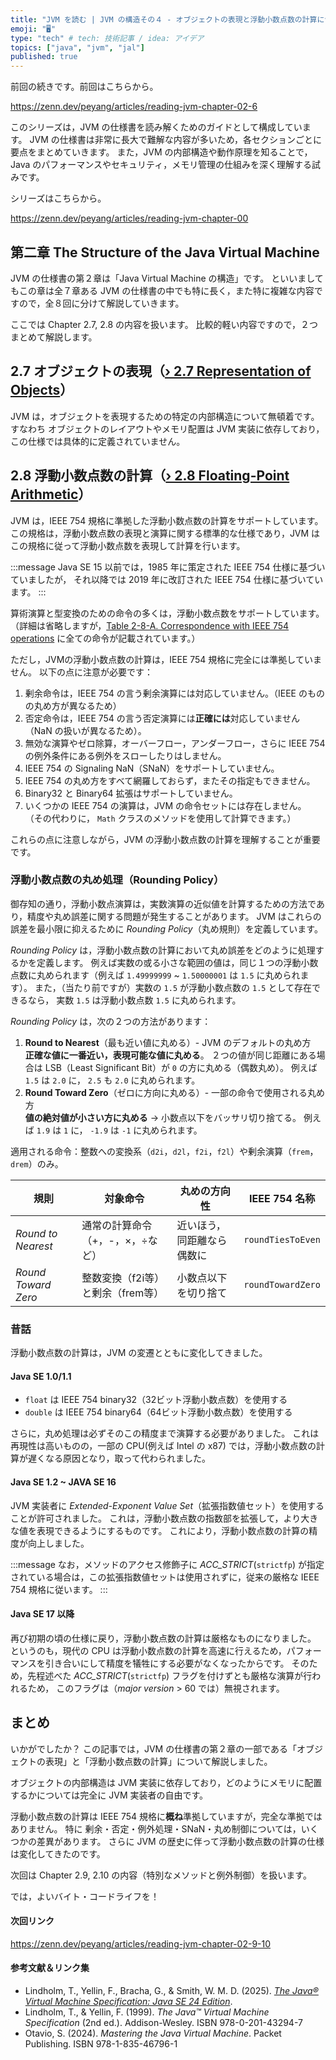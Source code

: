 ```yaml
---
title: "JVM を読む | JVM の構造その４ - オブジェクトの表現と浮動小数点数の計算について"
emoji: "🖥"
type: "tech" # tech: 技術記事 / idea: アイデア
topics: ["java", "jvm", "jal"]
published: true
---
```


前回の続きです。前回はこちらから。

https://zenn.dev/peyang/articles/reading-jvm-chapter-02-6

このシリーズは，JVM の仕様書を読み解くためのガイドとして構成しています。
JVM の仕様書は非常に長大で難解な内容が多いため，各セクションごとに要点をまとめていきます。
また，JVM の内部構造や動作原理を知ることで，Java のパフォーマンスやセキュリティ，メモリ管理の仕組みを深く理解する試みです。

シリーズはこちらから。

https://zenn.dev/peyang/articles/reading-jvm-chapter-00

## 第二章 The Structure of the Java Virtual Machine

JVM の仕様書の第２章は「Java Virtual Machine の構造」です。
といいましてもこの章は全７章ある JVM の仕様書の中でも特に長く，また特に複雑な内容ですので，全８回に分けて解説していきます。

ここでは Chapter 2.7, 2.8 の内容を扱います。
比較的軽い内容ですので，２つまとめて解説します。

## 2.7 オブジェクトの表現（[› 2.7 Representation of Objects](https://docs.oracle.com/javase/specs/jvms/se24/html/jvms-2.html#jvms-2.7)）

JVM は，オブジェクトを表現するための特定の内部構造について無頓着です。
すなわち オブジェクトのレイアウトやメモリ配置は JVM 実装に依存しており，この仕様では具体的に定義されていません。

## 2.8 浮動小数点数の計算（[› 2.8 Floating-Point Arithmetic](https://docs.oracle.com/javase/specs/jvms/se24/html/jvms-2.html#jvms-2.8)）

JVM は，IEEE 754 規格に準拠した浮動小数点数の計算をサポートしています。
この規格は，浮動小数点数の表現と演算に関する標準的な仕様であり，JVM はこの規格に従って浮動小数点数を表現して計算を行います。

:::message
Java SE 15 以前では，1985 年に策定された IEEE 754 仕様に基づいていましたが，
それ以降では 2019 年に改訂された IEEE 754 仕様に基づいています。
:::

算術演算と型変換のための命令の多くは，浮動小数点数をサポートしています。
（詳細は省略しますが，[Table 2-8-A. Correspondence with IEEE 754 operations](https://docs.oracle.com/javase/specs/jvms/se24/html/jvms-2.html#jvms-2.3.4:~:text=Table%C2%A02.8%2DA.%C2%A0Correspondence%20with%20IEEE%20754%20operations) に全ての命令が記載されています。）

ただし，JVMの浮動小数点数の計算は，IEEE 754 規格に完全には準拠していません。
以下の点に注意が必要です：
1. 剰余命令は，IEEE 754 の言う剰余演算には対応していません。（IEEE のものの丸め方が異なるため）
2. 否定命令は，IEEE 754 の言う否定演算には**正確には**対応していません（NaN の扱いが異なるため）。
3. 無効な演算やゼロ除算，オーバーフロー，アンダーフロー，さらに IEEE 754 の例外条件にある例外をスローしたりはしません。
4. IEEE 754 の Signaling NaN（SNaN）をサポートしていません。
5. IEEE 754 の丸め方をすべて網羅しておらず，またその指定もできません。
6. Binary32 と Binary64 拡張はサポートしていません。
7. いくつかの IEEE 754 の演算は，JVM の命令セットには存在しません。
  （その代わりに， `Math` クラスのメソッドを使用して計算できます。）

これらの点に注意しながら，JVM の浮動小数点数の計算を理解することが重要です。

### 浮動小数点数の丸め処理（Rounding Policy）

御存知の通り，浮動小数点演算は，実数演算の近似値を計算するための方法であり，精度や丸め誤差に関する問題が発生することがあります。
JVM はこれらの誤差を最小限に抑えるために *Rounding Policy*（丸め規則）を定義しています。

*Rounding Policy* は，浮動小数点数の計算において丸め誤差をどのように処理するかを定義します。
例えば実数の或る小さな範囲の値は，同じ１つの浮動小数点数に丸められます（例えば `1.49999999` ~ `1.50000001` は `1.5` に丸められます）。
また，（当たり前ですが）実数の `1.5` が浮動小数点数の `1.5` として存在できるなら， 実数 `1.5` は浮動小数点数 `1.5` に丸められます。

*Rounding Policy* は，次の２つの方法があります：

1. **Round to Nearest**（最も近い値に丸める）- JVM のデフォルトの丸め方  
  **正確な値に一番近い，表現可能な値に丸める**。
  ２つの値が同じ距離にある場合は LSB（Least Significant Bit）が `0` の方に丸める（偶数丸め）。
  例えば `1.5` は `2.0` に， `2.5` も `2.0` に丸められます。
2. **Round Toward Zero**（ゼロに方向に丸める）- 一部の命令で使用される丸め方  
  **値の絶対値が小さい方に丸める** -> 小数点以下をバッサリ切り捨てる。
  例えば `1.9` は `1` に， `-1.9` は `-1` に丸められます。
  
  適用される命令：整数への変換系（`d2i`，`d2l`，`f2i`，`f2l`）や剰余演算（`frem`，`drem`）のみ。
   
| 規則                  | 対象命令                 | 丸めの方向性        | IEEE 754 名称       |
|---------------------|----------------------|---------------|-------------------|
| *Round to Nearest*  | 通常の計算命令（+，-，×，÷など）   | 近いほう，同距離なら偶数に | `roundTiesToEven` |
| *Round Toward Zero* | 整数変換（f2i等）と剰余（frem等） | 小数点以下を切り捨て    | `roundTowardZero` |

### 昔話

浮動小数点数の計算は，JVM の変遷とともに変化してきました。

#### Java SE 1.0/1.1

+ `float` は IEEE 754 binary32（32ビット浮動小数点数）を使用する
+ `double` は IEEE 754 binary64（64ビット浮動小数点数）を使用する

さらに，丸め処理は必ずそのこの精度まで演算する必要がありました。
これは再現性は高いものの，一部の CPU(例えば Intel の x87) では，浮動小数点数の計算が遅くなる原因となり，取って代わられました。

#### Java SE 1.2 ~ JAVA SE 16

JVM 実装者に *Extended-Exponent Value Set*（拡張指数値セット）を使用することが許可されました。
これは，浮動小数点数の指数部を拡張して，より大きな値を表現できるようにするものです。
これにより，浮動小数点数の計算の精度が向上しました。

:::message
なお，メソッドのアクセス修飾子に *ACC_STRICT*(`strictfp`) が指定されている場合は，この拡張指数値セットは使用されずに，従来の厳格な IEEE 754 規格に従います。
:::

#### Java SE 17 以降

再び初期の頃の仕様に戻り，浮動小数点数の計算は厳格なものになりました。
というのも，現代の CPU は浮動小数点数の計算を高速に行えるため，パフォーマンスを引き合いにして精度を犠牲にする必要がなくなったからです。
そのため，先程述べた *ACC_STRICT*(`strictfp`) フラグを付けずとも厳格な演算が行われるため，
このフラグは（*major version* > 60 では）無視されます。

## まとめ

いかがでしたか？
この記事では，JVM の仕様書の第２章の一部である「オブジェクトの表現」と「浮動小数点数の計算」について解説しました。

オブジェクトの内部構造は JVM 実装に依存しており，どのようにメモリに配置するかについては完全に JVM 実装者の自由です。

浮動小数点数の計算は IEEE 754 規格に**概ね**準拠していますが，完全な準拠ではありません。
特に 剰余・否定・例外処理・SNaN・丸め制御については，いくつかの差異があります。
さらに JVM の歴史に伴って浮動小数点数の計算の仕様は変化してきたのです。

次回は Chapter 2.9, 2.10 の内容（特別なメソッドと例外制御）を扱います。

では，よいバイト・コードライフを！

#### 次回リンク

https://zenn.dev/peyang/articles/reading-jvm-chapter-02-9-10

#### 参考文献＆リンク集

+ Lindholm, T., Yellin, F., Bracha, G., & Smith, W. M. D. (2025). [*The Java® Virtual Machine Specification: Java SE 24 Edition*](https://docs.oracle.com/javase/specs/jvms/se24/html/).
+ Lindholm, T., & Yellin, F. (1999). *The Java™ Virtual Machine Specification* (2nd ed.). Addison-Wesley. ISBN 978-0-201-43294-7
+ Otavio, S. (2024). *Mastering the Java Virtual Machine*.  Packet Publishing. ISBN 978-1-835-46796-1
